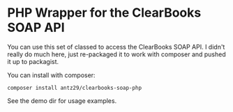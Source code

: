PHP Wrapper for the ClearBooks SOAP API
=======================================

You can use this set of classed to access the ClearBooks SOAP API. I didn't really do much here, just re-packaged it to work with composer and pushed it up to packagist.

You can install with composer:

    composer install antz29/clearbooks-soap-php
    
See the demo dir for usage examples.
